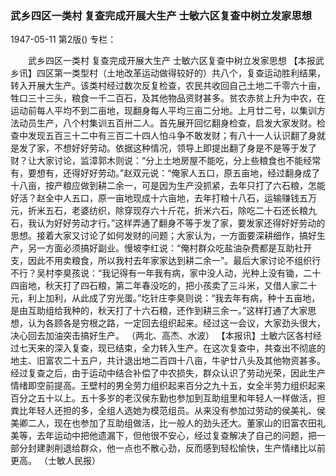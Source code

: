 ### 武乡四区一类村  复查完成开展大生产  士敏六区复查中树立发家思想

1947-05-11
第2版()
专栏：

　　武乡四区一类村
    复查完成开展大生产
    士敏六区复查中树立发家思想
    【本报武乡讯】四区第一类型村（土地改革运动做得较好的）共八个，复查运动胜利结果，转入开展大生产。该类村经过数次反复检查，农民共收回自己土地二千零六十亩，牲口三十三头，粮食一千二百石，及其他物品资财甚多。贫农赤贫上升为中农，在运动前每人平均不到二亩地，现翻身每人平均三亩二分地。上月廿二号，以集训方法动员生产，八个村集训五百卅二人。首先展开回忆翻身检查，启发大家发财。检查中发现五百三十二中有三百二十四人怕斗争不敢发财；有八十一人认识翻了身就是发了家，不想好好劳动。依据这种情况，领导上即提出翻了身是不是等于发了财？让大家讨论，监漳郭木则说：“分上土地房屋不能吃，分上些粮食也不能经常有，要想有，还得好好劳动。”赵双元说：“俺家人五口，原五亩地，经过翻身成了十八亩，按产粮应做到耕二余一，可是因为生产没抓紧，去年只打了六石粮，怎能好活？赵全中人五口，原一亩地现成十六亩地，去年打粮十八石，运输赚钱五万元，折米五石，老婆纺织，除穿现存六十斤花，折米六石，除吃二十石还长粮九石，我认为好好劳动才行。”这样弄通了翻身不等于发了家，要发家还得好好劳动的思想。接着大家又讨论了如何发财的问题；大家认为，一方面要深耕细作，搞好生产，另一方面必须搞好副业。慢坡李红说：“俺村群众吃盐油杂费都是互助社开支，因此不用卖粮食，所以我村去年家家达到耕二余一”。最后大家讨论不组织行不行？吴村李臭孩说：“我记得有一年我有病，家中没人动，光种上没有锄，二十四亩地，秋天打了四石粮，第二年春没吃的，把小孩卖了三斗米，又借人家二十元，利上加利，从此成了穷光蛋。”圪针庄李臭则说：“我去年有病，种十五亩地，是由互助组给我种的，秋天打了十六石粮，还作到耕三余一。”这样打通了大家思想，认为各顾各是穷根之路，一定回去组织起来。经过这一会议，大家劲头很大，决心回去加油突击搞好生产。
                                           （两北、高杰、水波）
    【本报讯】土敏六区各村经过七天来的深入复查，现已结束，全力转入生产。在这次复查中，共查出不彻底的地主、旧富农二十五户，共计退出地二百四十八亩，牛驴廿八头及其他物资甚多。经过复查之后，由于运动中结合补偿了中农损失，群众认识了劳动光荣，因此生产情绪即空前提高。王壁村的男全劳力组织起来百分之九十五，女全半劳力组织起来百分之五十以上。五十多岁的老汉侯东勤也参加到互助组里和年轻人一样做活，担粪比年轻人还担的多，全组人选她为模范组员。从来没有参加过劳动的侯美礼、侯美卿二人，现在也参加了互助组做活，比一般人的劲头还大。董家山的旧富农田礼美等，去年运动中把他遗漏下，但他很不安心，经过复查解决了自己的问题，把一部分封建剥削退给群众，他一点也不散心劲，反而感到轻松愉快，生产情绪比以前更高。
                            （士敏人民报）
